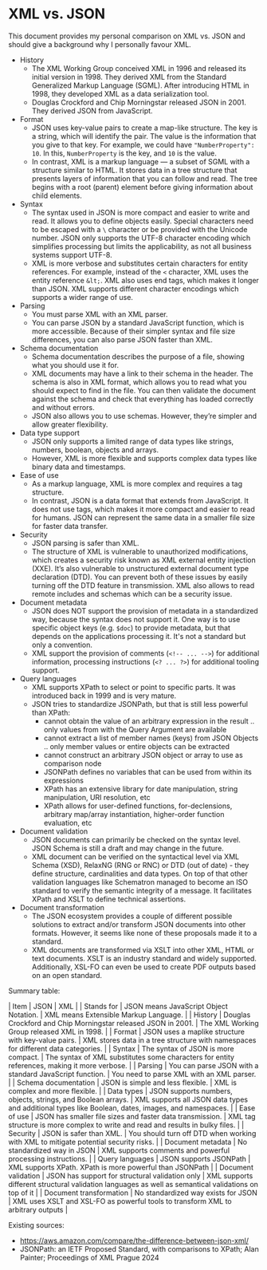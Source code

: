# XML vs. JSON

This document provides my personal comparison on XML vs. JSON and should give a background why I personally favour XML. 

* History
    * The XML Working Group conceived XML in 1996 and released its initial version in 1998.
      They derived XML from the Standard Generalized Markup Language (SGML).
      After introducing HTML in 1998, they developed XML as a data serialization tool.
    * Douglas Crockford and Chip Morningstar released JSON in 2001.
      They derived JSON from JavaScript. 
* Format
    * JSON uses key-value pairs to create a map-like structure.
      The key is a string, which will identify the pair.
      The value is the information that you give to that key.
      For example, we could have `"NumberProperty": 10`. In this, `NumberProperty` is the key, and `10` is the value.
    * In contrast, XML is a markup language — a subset of SGML with a structure similar to HTML.
      It stores data in a tree structure that presents layers of information that you can follow and read.
      The tree begins with a root (parent) element before giving information about child elements.
* Syntax
    * The syntax used in JSON is more compact and easier to write and read.
      It allows you to define objects easily.
      Special characters need to be escaped with a `\` character or be provided with the Unicode number.
      JSON only supports the UTF-8 character encoding which simplifies processing but limits the applicability, as not all business systems support UTF-8.
    * XML is more verbose and substitutes certain characters for entity references.
      For example, instead of the `<` character, XML uses the entity reference `&lt;`.
      XML also uses end tags, which makes it longer than JSON.
      XML supports different character encodings which supports a wider range of use.
* Parsing
    * You must parse XML with an XML parser.
    * You can parse JSON by a standard JavaScript function, which is more accessible. 
      Because of their simpler syntax and file size differences, you can also parse JSON faster than XML.
* Schema documentation
    * Schema documentation describes the purpose of a file, showing what you should use it for.
    * XML documents may have a link to their schema in the header.
      The schema is also in XML format, which allows you to read what you should expect to find in the file.
      You can then validate the document against the schema and check that everything has loaded correctly and without errors.
    * JSON also allows you to use schemas.
      However, they’re simpler and allow greater flexibility.
* Data type support
    * JSON only supports a limited range of data types like strings, numbers, boolean, objects and arrays.
    * However, XML is more flexible and supports complex data types like binary data and timestamps. 
* Ease of use
    * As a markup language, XML is more complex and requires a tag structure.
    * In contrast, JSON is a data format that extends from JavaScript. It does not use tags, which makes it more compact and easier to read for humans. JSON can represent the same data in a smaller file size for faster data transfer.
* Security
    * JSON parsing is safer than XML.
    * The structure of XML is vulnerable to unauthorized modifications, which creates a security risk known as XML external entity injection (XXE).
      It’s also vulnerable to unstructured external document type declaration (DTD).
      You can prevent both of these issues by easily turning off the DTD feature in transmission.
      XML also allows to read remote includes and schemas which can be a security issue.
* Document metadata
    * JSON does NOT support the provision of metadata in a standardized way, because the syntax does not support it.
      One way is to use specific object keys (e.g. `$doc`) to provide metadata, but that depends on the applications processing it.
      It's not a standard but only a convention.
    * XML support the provision of comments (`<!-- ... -->`) for additional information, processing instructions (`<? ... ?>`) for additional tooling support.
* Query languages
    * XML supports XPath to select or point to specific parts.
      It was introduced back in 1999 and is very mature.
    * JSON tries to standardize JSONPath, but that is still less powerful than XPath:
        * cannot obtain the value of an arbitrary expression in the result .. only values from with the Query Argument are available
        * cannot extract a list of member names (keys) from JSON Objects .. only member values or entire objects can be extracted
        * cannot construct an arbitrary JSON object or array to use as comparison node
        * JSONPath defines no variables that can be used from within its expressions
        * XPath has an extensive library for date manipulation, string manipulation, URI resolution, etc
        * XPath allows for user-defined functions, for-declensions, arbitrary map/array instantiation, higher-order function evaluation, etc
* Document validation
    * JSON documents can primarily be checked on the syntax level.
      JSON Schema is still a draft and may change in the future.
    * XML document can be verified on the syntactical level via XML Schema (XSD), RelaxNG (RNG or RNC) or DTD (out of date) - they define structure, cardinalities and data types.
      On top of that other validation languages like Schematron managed to become an ISO standard to verify the semantic integrity of a message.
      It facilitates XPath and XSLT to define technical assertions.
* Document transformation
    * The JSON ecosystem provides a couple of different possible solutions to extract and/or transform JSON documents into other formats.
      However, it seems like none of these proposals made it to a standard.
    * XML documents are transformed via XSLT into other XML, HTML or text documents.
      XSLT is an industry standard and widely supported.
      Additionally, XSL-FO can even be used to create PDF outputs based on an open standard. 

Summary table:

| Item | JSON | XML |
| Stands for | JSON means JavaScript Object Notation. | XML means Extensible Markup Language. |
| History | Douglas Crockford and Chip Morningstar released JSON in 2001. | The XML Working Group released XML in 1998. |
| Format | JSON uses a maplike structure with key-value pairs. | XML stores data in a tree structure with namespaces for different data categories. |
| Syntax | The syntax of JSON is more compact. | The syntax of XML substitutes some characters for entity references, making it more verbose. |
| Parsing | You can parse JSON with a standard JavaScript function. | You need to parse XML with an XML parser. |
| Schema documentation | JSON is simple and less flexible. | XML is complex and more flexible. |
| Data types | JSON supports numbers, objects, strings, and Boolean arrays. | XML supports all JSON data types and additional types like Boolean, dates, images, and namespaces. |
| Ease of use | JSON has smaller file sizes and faster data transmission. | XML tag structure is more complex to write and read and results in bulky files. |
| Security | JSON is safer than XML. | You should turn off DTD when working with XML to mitigate potential security risks. |
| Document metadata | No standardized way in JSON | XML supports comments and powerful processing instructions. |
| Query languages | JSON supports JSONPath | XML supports XPath. XPath is more powerful than JSONPath |
| Document validation | JSON has support for structural validation only | XML supports different structural validation languages as well as semantical validations on top of it |
| Document transformation | No standardized way exists for JSON | XML uses XSLT and XSL-FO as powerful tools to transform XML to arbitrary outputs |

Existing sources:
* https://aws.amazon.com/compare/the-difference-between-json-xml/
* JSONPath: an IETF Proposed Standard, with comparisons to XPath; Alan Painter; Proceedings of XML Prague 2024
